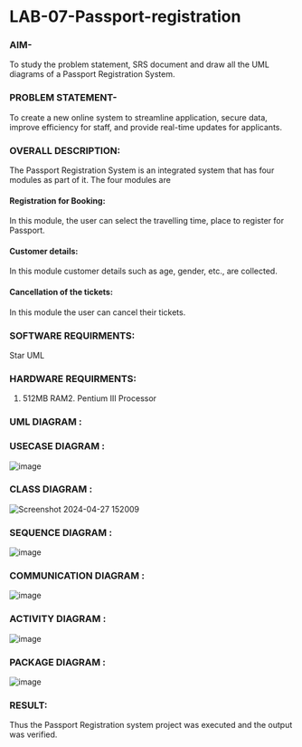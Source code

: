 # LAB-07-Passport-registration

### AIM-
To study the problem statement, SRS document and draw all the UML diagrams of a
Passport Registration System.

### PROBLEM STATEMENT-
To create a new online system to streamline application, secure data, improve efficiency for staff, and provide real-time updates for applicants.

### OVERALL DESCRIPTION:
The Passport Registration System is an integrated system that has four modules as part of
it. The four modules are
#### Registration for Booking:
In this module, the user can select the travelling time, place to register for Passport.
#### Customer details:
In this module customer details such as age, gender, etc., are collected.
#### Cancellation of the tickets:
In this module the user can cancel their tickets.
### SOFTWARE REQUIRMENTS:
Star UML
### HARDWARE REQUIRMENTS:
1. 512MB RAM2. Pentium III Processor
### UML DIAGRAM :
### USECASE DIAGRAM :
![image](https://github.com/nagaraj6618/LAB-07-Passport-registration/assets/127173574/b4be8444-57d0-482b-9151-0e3cf04dae31)
### CLASS DIAGRAM :
![Screenshot 2024-04-27 152009](https://github.com/nagaraj6618/LAB-07-Passport-registration/assets/127173574/cd7c0b27-32b3-4cba-8c81-d89359b34d4c)

### SEQUENCE DIAGRAM :

![image](https://github.com/nagaraj6618/LAB-07-Passport-registration/assets/127173574/07607328-4c0c-451e-a6ef-d66b46738ebb)
### COMMUNICATION DIAGRAM :
![image](https://github.com/nagaraj6618/LAB-07-Passport-registration/assets/127173574/b000dab4-1b50-4710-babc-49173b4223be)
### ACTIVITY DIAGRAM :
![image](https://github.com/nagaraj6618/LAB-07-Passport-registration/assets/127173574/e697ab02-e061-4d2f-9138-7bf32ab5e55a)
### PACKAGE DIAGRAM :
![image](https://github.com/nagaraj6618/LAB-07-Passport-registration/assets/127173574/554ce874-89d7-4707-9d34-bc322a8867cf)







### RESULT:
Thus the Passport Registration system project was executed and the output was verified.
